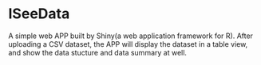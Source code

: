 # ISeeData
A simple web APP built by Shiny(a web application framework for R).
After uploading a CSV dataset, the APP will display the dataset in a table view, and show the data stucture and data summary at well.
